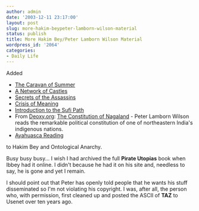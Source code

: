 ```yaml
---
author: admin
date: '2003-12-11 23:17:00'
layout: post
slug: more-hakim-beypeter-lamborn-wilson-material
status: publish
title: More Hakim Bey/Peter Lamborn Wilson Material
wordpress_id: '2064'
categories:
- Daily Life
---
```

Added<ul><li><a href="http://www.hermetic.com/bey/caravan.html">The Caravan of Summer</a></li><li><a href="http://www.hermetic.com/bey/network-castles.html">A Network of Castles</a></li><li><a href="http://www.hermetic.com/bey/secrets-assassins.html">Secrets of the Assassins</a></li><li><a href="http://www.hermetic.com/bey/crisis-meaning.html">Crisis of Meaning</a></li><li><a href="http://www.hermetic.com/bey/intro-sufi.html">Introduction to the Sufi Path</a></li><li>From <a href="http://www.deoxy.org/">Deoxy.org</a>: <a href="http://www.deoxy.org/radio/nagaland.ra">The Constitution of Nagaland</a> - Peter Lamborn Wilson reads the remarkable political constitution of one of northeastern India&apos;s indigenous nations. </li><li><a href="http://www.hermetic.com/bey/ayahuasca-reading.html">Ayahuasca Reading</a></li></ul> to <a href="http://www.hermetic.com/bey/index.html" style="text-decoration: none;">Hakim Bey and Ontological Anarchy</a>.

Busy busy busy... I wish I had archived the full <b>Pirate Utopias</b> book when Ibbey had it online. I didn&apos;t because he had it on his site and, needless to say, he is gone and yet I remain.

I should point out that Peter has openly told people that he wants his stuff disseminated so I&apos;m not violating his copyright. I was, after all, the person who, with permission, first cleaned up and posted the ASCII of <b>TAZ</b> to Usenet over ten years ago.

